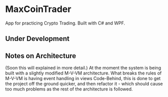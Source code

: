 # MaxCoinTrader
App for practicing Crypto Trading. Built with C# and WPF.

## Under Development

## Notes on Architecture
(Soon this will explained in more detail.)
At the moment the system is being built with a slightly modified M-V-VM architecture.
What breaks the rules of M-V-VM is having event handling in views Code-Behind, this is done
to get the project off the ground quicker, and then refactor it - which should cause too much problems as
the rest of the architecture is followed.
